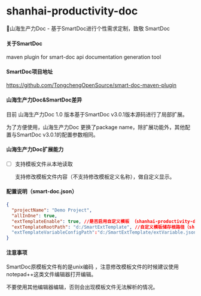 # shanhai-productivity-doc
🍭山海生产力Doc - 基于SmartDoc进行个性需求定制，致敬 SmartDoc

#### 关于SmartDoc

maven plugin for smart-doc api documentation generation tool

#### SmartDoc项目地址

https://github.com/TongchengOpenSource/smart-doc-maven-plugin

#### 山海生产力Doc&SmartDoc差异

目前 山海生产力Doc 1.0 版本基于SmartDoc v3.0.1版本源码进行了局部扩展。

为了方便使用，山海生产力Doc 更换了package name，除扩展功能外，其他配置与SmartDoc v3.0.1的配置参数相同。

#### 山海生产力Doc扩展能力

- [ ] 支持模板文件从本地读取

  支持修改模板文件内容（不支持修改模板定义名称），做自定义显示。

#### 配置说明（smart-doc.json）

```json
{
  "projectName": "Demo Project",
  "allInOne": true,
  "extTemplateEnable": true, //是否启用自定义模板 （shanhai-productivity-doc新增）
  "extTemplateRootPath": "d:/SmartExtTemplate", //自定义模板储存根路径（shanhai-productivity-doc新增，从https://github.com/SeeMountainSea/shanhai-productivity-doc/tree/main/shanhai-productivitydoc/src/main/resources下载全部原模板文件）
  "extTemplateVariableConfigPath":"d:/SmartExtTemplate/extVariable.json" //自定义模板扩展变量配置文件（shanhai-productivity-doc新增，JSON格式文件,可以自行配置新的变量写入模板文件）
}
```

#### 注意事项

SmartDoc原模板文件有的是unix编码 ，注意修改模板文件的时候建议使用notepad++这类文件编辑器打开编辑。

不要使用其他编辑器编辑，否则会出现模板文件无法解析的情况。
